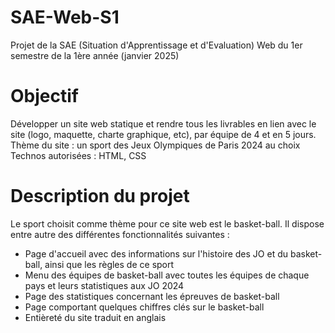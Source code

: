 # SAE-Web-S1
Projet de la SAE (Situation d'Apprentissage et d'Evaluation) Web du 1er semestre de la 1ère année (janvier 2025)
# Objectif
Développer un site web statique et rendre tous les livrables en lien avec le site (logo, maquette, charte graphique, etc), par équipe de 4 et en 5 jours.  
Thème du site : un sport des Jeux Olympiques de Paris 2024 au choix  
Technos autorisées : HTML, CSS
# Description du projet
Le sport choisit comme thème pour ce site web est le basket-ball. Il dispose entre autre des différentes fonctionnalités suivantes :  
- Page d'accueil avec des informations sur l'histoire des JO et du basket-ball, ainsi que les règles de ce sport  
- Menu des équipes de basket-ball avec toutes les équipes de chaque pays et leurs statistiques aux JO 2024  
- Page des statistiques concernant les épreuves de basket-ball  
- Page comportant quelques chiffres clés sur le basket-ball  
- Entièreté du site traduit en anglais